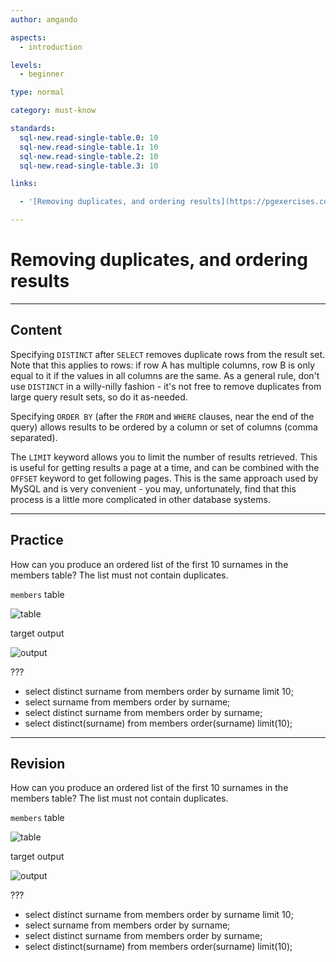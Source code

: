 ```yaml
---
author: amgando

aspects:
  - introduction

levels:
  - beginner

type: normal

category: must-know

standards:
  sql-new.read-single-table.0: 10
  sql-new.read-single-table.1: 10
  sql-new.read-single-table.2: 10
  sql-new.read-single-table.3: 10

links:

  - '[Removing duplicates, and ordering results](https://pgexercises.com/questions/basic/unique.html){documentation}'

---
```


# Removing duplicates, and ordering results

---
## Content

Specifying `DISTINCT` after `SELECT` removes duplicate rows from the result set. Note that this applies to rows: if row A has multiple columns, row B is only equal to it if the values in all columns are the same. As a general rule, don't use `DISTINCT` in a willy-nilly fashion - it's not free to remove duplicates from large query result sets, so do it as-needed.

Specifying `ORDER BY` (after the `FROM` and `WHERE` clauses, near the end of the query) allows results to be ordered by a column or set of columns (comma separated).

The `LIMIT` keyword allows you to limit the number of results retrieved. This is useful for getting results a page at a time, and can be combined with the `OFFSET` keyword to get following pages. This is the same approach used by MySQL and is very convenient - you may, unfortunately, find that this process is a little more complicated in other database systems.

---
## Practice

How can you produce an ordered list of the first 10 surnames in the members table? The list must not contain duplicates.

`members` table

![table](https://i.imgur.com/BkIONKX.png)

target output

![output](https://i.imgur.com/5mfDSgL.png)

???

* select distinct surname from members order by surname limit 10;
* select surname from members order by surname;
* select distinct surname from members order by surname;
* select distinct(surname) from members order(surname) limit(10);

---
## Revision

How can you produce an ordered list of the first 10 surnames in the members table? The list must not contain duplicates.

`members` table

![table](https://i.imgur.com/BkIONKX.png)

target output

![output](https://i.imgur.com/5mfDSgL.png)

???

* select distinct surname from members order by surname limit 10;
* select surname from members order by surname;
* select distinct surname from members order by surname;
* select distinct(surname) from members order(surname) limit(10);
